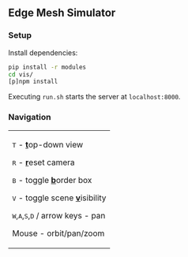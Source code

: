 ## Edge Mesh Simulator 

### Setup
Install dependencies:

```sh
pip install -r modules
cd vis/
[p]npm install
```

Executing `run.sh` starts the server at `localhost:8000`.

### Navigation

<table><tr><td>

<kbd>T</kbd> - <u>**t**</u>op-down view

<kbd>R</kbd> - <u>**r**</u>eset camera

<kbd>B</kbd> - toggle <u>**b**</u>order box

<kbd>V</kbd> - toggle scene <u>**v**</u>isibility

<kbd>W</kbd>,<kbd>A</kbd>,<kbd>S</kbd>,<kbd>D</kbd> / arrow keys - pan

Mouse - orbit/pan/zoom

</td></tr></table>
